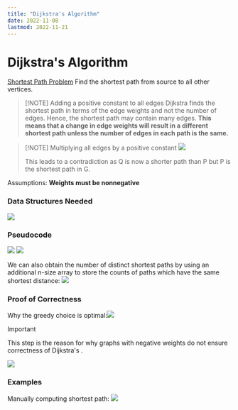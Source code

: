 ```yaml
---
title: "Dijkstra's Algorithm"
date: 2022-11-08
lastmod: 2022-11-21
---
```

# Dijkstra's Algorithm
[Shortest Path Problem](Notes/Shortest%20Path%20Problem.md)
Find the shortest path from source to all other vertices. 

> [!NOTE] Adding a positive constant to all edges
> Dijkstra finds the shortest path in terms of the edge weights and not the number of edges. Hence, the shortest path may contain many edges. __This means that a change in edge weights will result in a different shortest path unless the number of edges in each path is the same.__

> [!NOTE] Multiplying all edges by a positive constant
>![](https://i.imgur.com/IOvLCHy.png)
>
> This leads to a contradiction as Q is now a shorter path than P but P is the shortest path in G.

Assumptions:
**Weights must be nonnegative**
### Data Structures Needed
![](https://i.imgur.com/2YaUIHm.png)
### Pseudocode
![](https://i.imgur.com/XJ0HfYt.png)
![](https://i.imgur.com/7e5woJm.png)

We can also obtain the number of distinct shortest paths by using an additional n-size array to store the counts of paths which have the same shortest distance:
![](https://i.imgur.com/V9wRqwl.png)

### Proof of Correctness
Why the greedy choice is optimal:![](https://i.imgur.com/MPkx0vS.png)

> [!important]
> This step is the reason for why graphs with negative weights do not ensure correctness of Dijkstra's .

![](https://i.imgur.com/NWnXHDo.png)
### Examples
Manually computing shortest path:
![](https://i.imgur.com/iSpTwq8.png)
